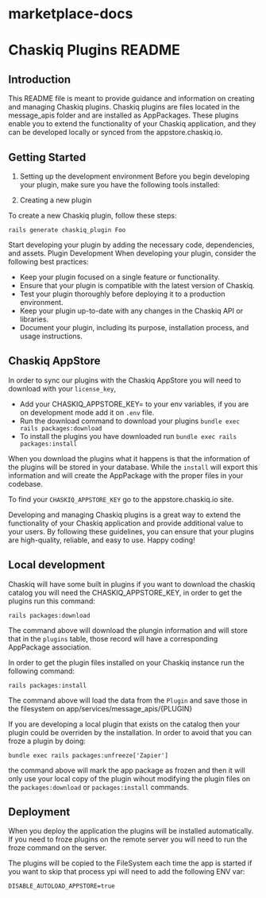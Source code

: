 # marketplace-docs


# Chaskiq Plugins README

## Introduction

This README file is meant to provide guidance and information on creating and managing Chaskiq plugins. Chaskiq plugins are files located in the message_apis folder and are installed as AppPackages. These plugins enable you to extend the functionality of your Chaskiq application, and they can be developed locally or synced from the appstore.chaskiq.io.

## Getting Started

1. Setting up the development environment
Before you begin developing your plugin, make sure you have the following tools installed:


2. Creating a new plugin

To create a new Chaskiq plugin, follow these steps:

  `rails generate chaskiq_plugin Foo`

Start developing your plugin by adding the necessary code, dependencies, and assets.
Plugin Development
When developing your plugin, consider the following best practices:

+ Keep your plugin focused on a single feature or functionality.
+ Ensure that your plugin is compatible with the latest version of Chaskiq.
+ Test your plugin thoroughly before deploying it to a production environment.
+ Keep your plugin up-to-date with any changes in the Chaskiq API or libraries.
+ Document your plugin, including its purpose, installation process, and usage instructions.


## Chaskiq AppStore

In order to sync our plugins with the Chaskiq AppStore you will need to download with your `license_key`, 

  + Add your CHASKIQ_APPSTORE_KEY= to your env variables, if you are on development mode add it on `.env` file.
  + Run the download command to download your plugins `bundle exec rails packages:download`
  + To install the plugins you have downloaded run `bundle exec rails packages:install`

When you download the plugins what it happens is that the information of the plugins will be stored in your database. While the `install` will export this information and will create the AppPackage with the proper files in your codebase.

To find your `CHASKIQ_APPSTORE_KEY` go to the appstore.chaskiq.io site.

Developing and managing Chaskiq plugins is a great way to extend the functionality of your Chaskiq application and provide additional value to your users. By following these guidelines, you can ensure that your plugins are high-quality, reliable, and easy to use. Happy coding!



## Local development

Chaskiq will have some built in plugins if you want to download the chaskiq catalog you will need the CHASKIQ_APPSTORE_KEY, in order to get the plugins run this command:


`rails packages:download`

The command above will download the plungin information and will store that in the `plugins` table, those record will have a corresponding AppPackage association.

In order to get the plugin files installed on your Chaskiq instance run the following command:

`rails packages:install`

The command above will load the data from the `Plugin` and save those in the filesystem on app/services/message_apis/{PLUGIN}

If you are developing a local plugin that exists on the catalog then your plugin could be overriden by the installation. In order to avoid that you can froze a plugin by doing:

`bundle exec rails packages:unfreeze['Zapier']`

the command above will mark the app package as frozen and then it will only use your local copy of the plugin wihout modifying the plugin files on the `packages:download` or `packages:install` commands.


## Deployment

When you deploy the application the plugins will be installed automatically. If you need to froze plugins on the remote server you will need to run the froze command on the server.

The plugins will be copied to the FileSystem each time the app is started if you want to skip that process ypi will need to add the following ENV var: 

`DISABLE_AUTOLOAD_APPSTORE=true`
